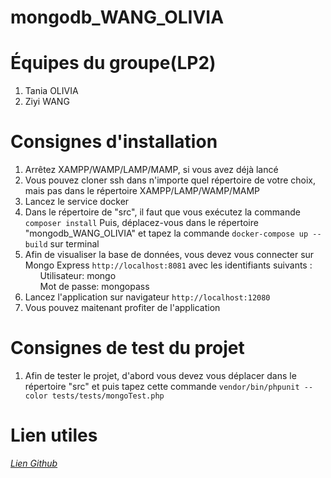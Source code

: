 # mongodb_WANG_OLIVIA

<h1>Équipes du groupe(LP2)</h1>
<ol>
    <li>Tania OLIVIA</li>
    <li>Ziyi WANG</li>
</ol>


<h1>Consignes d'installation</h1>

<ol>
  <li>Arrêtez XAMPP/WAMP/LAMP/MAMP, si vous avez déjà lancé</li>
  <li>Vous pouvez cloner ssh dans n'importe quel répertoire de votre choix, mais pas dans le répertoire XAMPP/LAMP/WAMP/MAMP</li>
  <li>Lancez le service docker</li>
  <li>Dans le répertoire de "src", il faut que vous exécutez la commande <code>composer install</code>
    Puis, déplacez-vous dans le répertoire "mongodb_WANG_OLIVIA" et tapez la commande <code>docker-compose up --build</code> sur terminal</li>
  
  <li>
    Afin de visualiser la base de données, vous devez vous connecter sur Mongo Express <code>http://localhost:8081</code> avec les identifiants suivants :<br>
    <ul>Utilisateur: mongo</ul>
    <ul>Mot de passe: mongopass</ul>
  </li>
  
  <li>Lancez l'application sur navigateur <code>http://localhost:12080</code></li>
  <li>Vous pouvez maitenant profiter de l'application</li>
</ol>


<h1>Consignes de test du projet</h1>
<ol><li>Afin de tester le projet, d'abord vous devez vous déplacer dans le répertoire "src" et puis tapez cette commande <code>vendor/bin/phpunit --color tests/tests/mongoTest.php</code></li></ol>


<h1>Lien utiles</h1>
<address>
    <p><a href="https://github.com/ziyi-hub/mongodb_WANG_OLIVIA">Lien Github</a></p>
</address>



